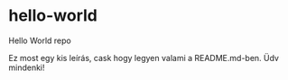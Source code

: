 # hello-world
Hello World repo

Ez most egy kis leírás, cask hogy legyen valami a README.md-ben.
Üdv mindenki!
